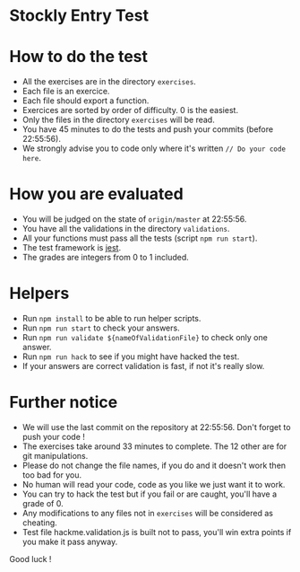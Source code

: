 # Stockly Entry Test

# How to do the test

 - All the exercises are in the directory `exercises`.
 - Each file is an exercice.
 - Each file should export a function.
 - Exercices are sorted by order of difficulty. 0 is the easiest.
 - Only the files in the directory `exercises` will be read.
 - You have 45 minutes to do the tests and push your commits (before 22:55:56).
 - We strongly advise you to code only where it's written `// Do your code here`.

# How you are evaluated

 - You will be judged on the state of `origin/master` at 22:55:56.
 - You have all the validations in the directory `validations`.
 - All your functions must pass all the tests (script `npm run start`).
 - The test framework is [jest](https://jestjs.io/).
 - The grades are integers from 0 to 1 included.

# Helpers

 - Run `npm install` to be able to run helper scripts.
 - Run `npm run start` to check your answers.
 - Run `npm run validate ${nameOfValidationFile}` to check only one answer.
 - Run `npm run hack` to see if you might have hacked the test.
 - If your answers are correct validation is fast, if not it's really slow.

# Further notice

 - We will use the last commit on the repository at 22:55:56. Don't forget to push your code !
 - The exercises take around 33 minutes to complete. The 12 other are for git manipulations.
 - Please do not change the file names, if you do and it doesn't work then too bad for you.
 - No human will read your code, code as you like we just want it to work.
 - You can try to hack the test but if you fail or are caught, you'll have a grade of 0.
 - Any modifications to any files not in `exercises` will be considered as cheating.
 - Test file hackme.validation.js is built not to pass, you'll win extra points if you make it pass anyway.

Good luck !
